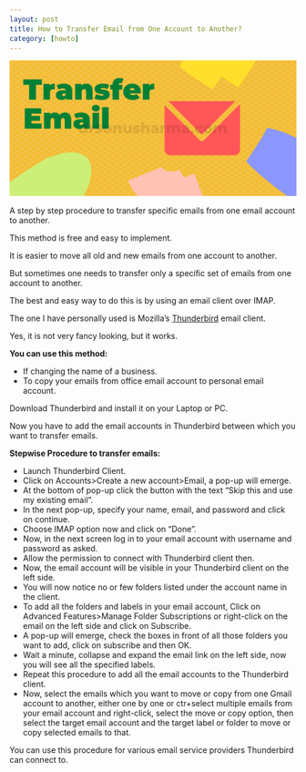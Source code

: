 ```yaml
---
layout: post
title: How to Transfer Email from One Account to Another?
category: [howto]
---
```

![transfer-email](/assets/featured/transfer-email.png "transfer-email")

A step by step procedure to transfer specific emails from one email account to another.

This method is free and easy to implement.

It is easier to move all old and new emails from one account to another.

But sometimes one needs to transfer only a specific set of emails from one account to another.

The best and easy way to do this is by using an email client over IMAP.

The one I have personally used is Mozilla’s [Thunderbird](https://www.mozilla.org/en-US/thunderbird) email client.

Yes, it is not very fancy looking, but it works.

**You can use this method:**

- If changing the name of a business.
- To copy your emails from office email account to personal email account.

Download Thunderbird and install it on your Laptop or PC.

Now you have to add the email accounts in Thunderbird between which you want to transfer emails.

**Stepwise Procedure to transfer emails:**

- Launch Thunderbird Client.
- Click on Accounts>Create a new account>Email, a pop-up will emerge.
- At the bottom of pop-up click the button with the text “Skip this and use my existing email”.
- In the next pop-up, specify your name, email, and password and click on continue.
- Choose IMAP option now and click on “Done”.
- Now, in the next screen log in to your email account with username and password as asked.
- Allow the permission to connect with Thunderbird client then.
- Now, the email account will be visible in your Thunderbird client on the left side.
- You will now notice no or few folders listed under the account name in the client.
- To add all the folders and labels in your email account, Click on Advanced Features>Manage Folder Subscriptions or right-click on the email on the left side and click on Subscribe.
- A pop-up will emerge, check the boxes in front of all those folders you want to add, click on subscribe and then OK.
- Wait a minute, collapse and expand the email link on the left side, now you will see all the specified labels.
- Repeat this procedure to add all the email accounts to the Thunderbird client.
- Now, select the emails which you want to move or copy from one Gmail account to another, either one by one or ctr+select multiple emails from your email account and right-click, select the move or copy option, then select the target email account and the target label or folder to move or copy selected emails to that.

You can use this procedure for various email service providers Thunderbird can connect to.
